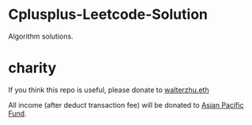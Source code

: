 # Cplusplus-Leetcode-Solution
Algorithm solutions.

# charity
If you think this repo is useful, please donate to [walterzhu.eth](https://etherscan.io/enslookup-search?search=walterzhu.eth)

All income (after deduct transaction fee) will be donated to [Asian Pacific Fund](https://asianpacificfund.org/).
